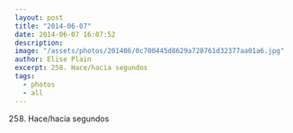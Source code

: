 ```yaml
---
layout: post
title: "2014-06-07"
date: 2014-06-07 16:07:52
description: 
image: "/assets/photos/201406/0c700445d8629a728761d32377aa01a6.jpg"
author: Elise Plain
excerpt: 258. Hace/hacia segundos
tags: 
  - photos
  - all
---
```


258. Hace/hacia segundos
<p></p>

